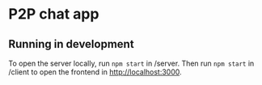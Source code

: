 # P2P chat app

## Running in development

To open the server locally, run `npm start` in /server. Then run `npm start` in /client to open the frontend in [http://localhost:3000](http://localhost:3000). 